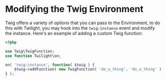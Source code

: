 # Modifying the Twig Environment

Twig offers a variety of options that you can pass to the Environment, to do this with Twilight, you may hook into the `twig:instance` event and modify the instance. Here's an example of adding a custom Twig function:

```php
<?php

use Twig\TwigFunction;
use function Twilight\on;

on( 'twig:instance', function( $twig ) {
    $twig->addFunction( new TwigFunction( 'do_a_thing', 'do_a_thing' ) );
} );

```